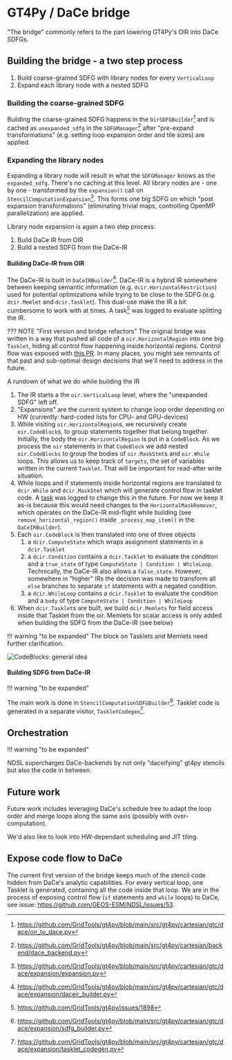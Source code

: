 # GT4Py / DaCe bridge

"The bridge" commonly refers to the part lowering GT4Py's OIR into DaCe SDFGs.

## Building the bridge - a two step process

1. Build coarse-grained SDFG with library nodes for every `VerticalLoop`
2. Expand each library node with a nested SDFG

### Building the coarse-grained SDFG

Building the coarse-grained SDFG happens in the `OirSDFGBuilder`[^1] and is cached as `unexpanded_sdfg` in the `SDFGManager`[^2] after "pre-expand transformations" (e.g. setting loop expansion order and tile sizes) are applied.

### Expanding the library nodes

Expanding a library node will result in what the `SDFGManager` knows as the `expanded_sdfg`. There's no caching at this level. All library nodes are - one by one - transformed by the `expansion()` call on `StencilComputationExpansion`[^3]. This forms one big SDFG on which "post expansion transformations" (eliminating trivial maps, controlling OpenMP parallelization) are applied.

Library node expansion is again a two step process:

1. Build DaCe IR from OIR
2. Build a nested SDFG from the DaCe-IR

#### Building DaCe-IR from OIR

The DaCe-IR is built in `DaCeIRBuilder`[^4]. DaCe-IR is a hybrid IR somewhere between keeping semantic information (e.g. `dcir.HorizontalRestriction`) used for potential optimizations while trying to be close to the SDFG (e.g. `dcir.Memlet` and `dcir.Tasklet`). This dual-use make the IR a bit cumbersome to work with at times. A task[^5] was logged to evaluate splitting the IR.

??? NOTE "First version and bridge refactors"
    The original bridge was written in a way that pushed all code of a `oir.HorizontalRegion` into one big `Tasklet`, hiding all control flow happening inside horizontal regions. Control flow was exposed with [this PR](https://github.com/GridTools/gt4py/pull/1894). In many places, you might see remnants of that past and sub-optimal design decisions that we'll need to address in the future.

A rundown of what we do while building the IR

1. The IR starts a the `oir.VerticalLoop` level, where the "unexpanded SDFG" left off.
2. "Expansions" are the current system to change loop order depending on HW (currently: hard-coded lists for CPU- and GPU-devices)
3. While visiting `oir.HorizontalRegion`s, we recursively create `oir.CodeBlock`s, to group statements together that belong together. Initially, the body the `oir.HorizontalRegion` is put in a `CodeBlock`. As we process the `oir` statements in that `CodeBlock` we add nested `oir.CodeBlocks` to group the bodies of `oir.MaskStmt`s and `oir.While` loops. This allows us to keep track of `targets`, the set of variables written in the current `Tasklet`. That will be important for read-after write situation.
4. While loops and if statements inside horizontal regions are translated to `dcir.While` and `dcir.MaskStmt` which will generate control flow in tasklet code. A [task](https://github.com/GridTools/gt4py/issues/1900) was logged to change this in the future. For now we keep it as-is because this would need changes to the `HorizontalMaskRemover`, which operates on the DaCe-IR mid-flight while building (see `remove_horizontal_region()` inside `_process_map_item()` in the `DaCeIRBuilder`).
5. Each `oir.CodeBlock` is then translated into one of three objects
    1. a `dcir.ComputeState` which wraps assignment statements in a `dcir.Tasklet`
    2. a `dcir.Condition` contains a `dcir.Tasklet` to evaluate the condition and a `true_state` of type `ComputeState | Condition | WhileLoop`. Technically, the DaCe-IR also allows a `false_state`. However, somewhere in "higher" IRs the decision was made to transform all `else` branches to separate `if` statements with a negated condition.
    3. a `dcir.WhileLoop` contains a `dcir.Tasklet` to evaluate the condition and a `body` of type `ComputeState | Condition | WhileLoop`
6. When `dcir.Tasklet`s are built, we build `dcir.Memlets` for field access inside that Tasklet from the oir. Memlets for scalar access is only added when building the SDFG from the DaCe-IR (see below)

!!! warning "to be expanded"
    The block on Tasklets and Memlets need further clarification.

![CodeBlocks: general idea](./images/code-blocks.drawio)

#### Building SDFG from DaCe-IR

!!! warning "to be expanded"

The main work is done in `StencilComputationSDFGBuilder`[^6]. Tasklet code is generated in a separate visitor, `TaskletCodegen`[^7].

## Orchestration

!!! warning "to be expanded"

NDSL supercharges DaCe-backends by not only "daceifying" gt4py stencils but also the code in between.

## Future work

Future work includes leveraging DaCe's schedule tree to adapt the loop order and merge loops along the same axis (possibly with over-computation).

We'd also like to look into HW-dependant scheduling and JIT tiling.

## Expose code flow to DaCe

The current first version of the bridge keeps much of the stencil code hidden from DaCe's analytic capabilities. For every vertical loop, one Tasklet is generated, containing all the code inside that loop. We are in the process of exposing control flow (`if` statements and `while` loops) to DaCe, see issue: <https://github.com/GEOS-ESM/NDSL/issues/53>.

[^1]: <https://github.com/GridTools/gt4py/blob/main/src/gt4py/cartesian/gtc/dace/oir_to_dace.py>
[^2]: <https://github.com/GridTools/gt4py/blob/main/src/gt4py/cartesian/backend/dace_backend.py>
[^3]: <https://github.com/GridTools/gt4py/blob/main/src/gt4py/cartesian/gtc/dace/expansion/expansion.py>
[^4]: <https://github.com/GridTools/gt4py/blob/main/src/gt4py/cartesian/gtc/dace/expansion/daceir_builder.py>
[^5]: <https://github.com/GridTools/gt4py/issues/1898>
[^6]: <https://github.com/GridTools/gt4py/blob/main/src/gt4py/cartesian/gtc/dace/expansion/sdfg_builder.py>
[^7]: <https://github.com/GridTools/gt4py/blob/main/src/gt4py/cartesian/gtc/dace/expansion/tasklet_codegen.py>
